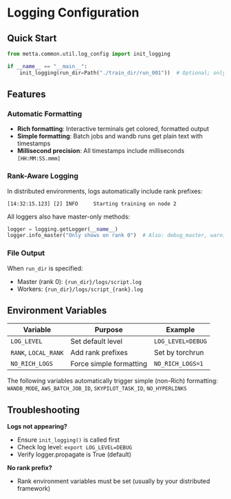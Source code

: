 # Logging Configuration

## Quick Start

```python
from metta.common.util.log_config import init_logging

if __name__ == "__main__":
    init_logging(run_dir=Path("./train_dir/run_001"))  # Optional; only if you want file logging
```

## Features

### Automatic Formatting

- **Rich formatting**: Interactive terminals get colored, formatted output
- **Simple formatting**: Batch jobs and wandb runs get plain text with timestamps
- **Millisecond precision**: All timestamps include milliseconds `[HH:MM:SS.mmm]`

### Rank-Aware Logging

In distributed environments, logs automatically include rank prefixes:

```
[14:32:15.123] [2] INFO     Starting training on node 2
```

All loggers also have master-only methods:

```python
logger = logging.getLogger(__name__)
logger.info_master("Only shows on rank 0")  # Also: debug_master, warning_master, etc.
```

### File Output

When `run_dir` is specified:

- Master (rank 0): `{run_dir}/logs/script.log`
- Workers: `{run_dir}/logs/script_{rank}.log`

## Environment Variables

| Variable             | Purpose                 | Example           |
| -------------------- | ----------------------- | ----------------- |
| `LOG_LEVEL`          | Set default level       | `LOG_LEVEL=DEBUG` |
| `RANK`, `LOCAL_RANK` | Add rank prefixes       | Set by torchrun   |
| `NO_RICH_LOGS`       | Force simple formatting | `NO_RICH_LOGS=1`  |

The following variables automatically trigger simple (non-Rich) formatting: `WANDB_MODE`, `AWS_BATCH_JOB_ID`,
`SKYPILOT_TASK_ID`, `NO_HYPERLINKS`

## Troubleshooting

**Logs not appearing?**

- Ensure `init_logging()` is called first
- Check log level: `export LOG_LEVEL=DEBUG`
- Verify logger.propagate is True (default)

**No rank prefix?**

- Rank environment variables must be set (usually by your distributed framework)
